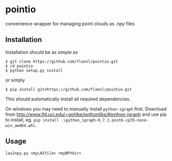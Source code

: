 # pointio
convenience wrapper for managing point clouds as .npy files

## Installation
Installation should be as simple as

```
$ git clone https://github.com/Ylannl/pointio.git
$ cd pointio
$ python setup.py install
```
or simply
```
$ pip install git+https://github.com/Ylannl/pointio.git
```
This should automatically install all required dependencies.

On windows you may need to manually install `python-igraph` first. Download from http://www.lfd.uci.edu/~gohlke/pythonlibs/#python-igraph and use pip to install, eg. `pip install .\python_igraph-0.7.1.post6-cp35-none-win_amd64.whl`.

## Usage
```
las2npy.py <myLASfile> <myNPYdir>
```
